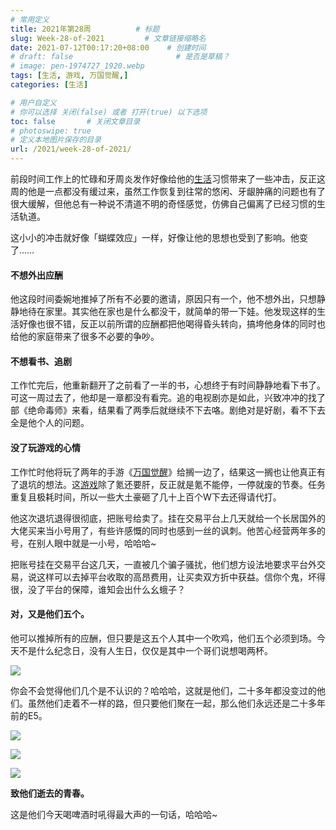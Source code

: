 ```yaml
---
# 常用定义
title: 2021年第28周          # 标题
slug: Week-28-of-2021         # 文章链接缩略名
date: 2021-07-12T00:17:20+08:00    # 创建时间
# draft: false                       # 是否是草稿？
# image: pen-1974727_1920.webp
tags: [生活, 游戏, 万国觉醒,]
categories: [生活]

# 用户自定义
# 你可以选择 关闭(false) 或者 打开(true) 以下选项
toc: false       # 关闭文章目录
# photoswipe: true
# 定义本地图片保存的目录
url: /2021/week-28-of-2021/
---
```


前段时间工作上的忙碌和牙周炎发作好像给他的[生活](生活.md)习惯带来了一些冲击，反正这周的他是一点都没有缓过来，虽然工作恢复到往常的悠闲、牙龈肿痛的问题也有了很大缓解，但他总有一种说不清道不明的奇怪感觉，仿佛自己偏离了已经习惯的生活轨道。

这小小的冲击就好像「蝴蝶效应」一样，好像让他的思想也受到了影响。他变了……

#### 不想外出应酬

他这段时间委婉地推掉了所有不必要的邀请，原因只有一个，他不想外出，只想静静地待在家里。其实他在家也是什么都没干，就简单的带一下娃。他发现这样的生活好像也很不错，反正以前所谓的应酬都把他喝得昏头转向，搞垮他身体的同时也给他的家庭带来了很多不必要的争吵。

#### 不想看书、追剧

工作忙完后，他重新翻开了之前看了一半的书，心想终于有时间静静地看下书了。可这一周过去了，他却是一章都没有看完。追的电视剧亦是如此，兴致冲冲的找了部《绝命毒师》来看，结果看了两季后就继续不下去咯。剧绝对是好剧，看不下去全是他个人的问题。

#### 没了玩游戏的心情

工作忙时他将玩了两年的手游《[万国觉醒](万国觉醒.md)》给搁一边了，结果这一搁也让他真正有了退坑的想法。这[游戏](游戏.md)除了氪还要肝，反正就是氪不能停，一停就废的节奏。任务重复且极耗时间，所以一些大土豪砸了几十上百个W下去还得请代打。

他这次退坑退得很彻底，把账号给卖了。挂在交易平台上几天就给一个长居国外的大佬买来当小号用了，有些许感慨的同时也感到一丝的讽刺。他苦心经营两年多的号，在别人眼中就是一小号，哈哈哈~

把账号挂在交易平台这几天，一直被几个骗子骚扰，他们想方设法地要求平台外交易，说这样可以去掉平台收取的高昂费用，让买卖双方折中获益。信你个鬼，坏得很，没了平台的保障，谁知会出什么幺蛾子？

#### 对，又是他们五个。

他可以推掉所有的应酬，但只要是这五个人其中一个吹鸡，他们五个必须到场。今天不是什么纪念日，没有人生日，仅仅是其中一个哥们说想喝两杯。

![](https://cdn.qylao.com/laomai/2023/02/27/163fc362cc1586-1.webp)

你会不会觉得他们几个是不认识的？哈哈哈，这就是他们，二十多年都没变过的他们。虽然他们走着不一样的路，但只要他们聚在一起，那么他们永远还是二十多年前的E5。

![](https://cdn.qylao.com/laomai/2023/02/27/163fc362cca186-1.webp)

![](https://cdn.qylao.com/laomai/2023/02/27/163fc362cd26c2-1.webp)

![](https://cdn.qylao.com/laomai/2023/02/27/163fc362cda143-1.webp)

**致他们逝去的青春。**

这是他们今天喝啤酒时吼得最大声的一句话，哈哈哈~